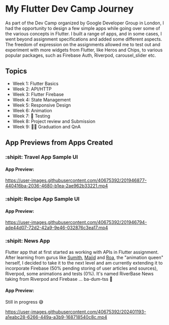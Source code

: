 # My Flutter Dev Camp Journey
As part of the Dev Camp organized by Google Developer Group in London, I had the opportunity to design a few simple apps while going over some of the various concepts in Flutter. I built a range of apps, and in some cases, I went beyond assignment specifications and added some different aspects. The freedom of expression on the assignments allowed me to test out and experiment with more widgets from Flutter, like Heros and Chips, to various popular packages, such as Firebase Auth, Riverpod, carousel_slider etc.

## Topics
* Week 1: Flutter Basics
* Week 2: API/HTTP
* Week 3: Flutter Firebase
* Week 4: State Management
* Week 5: Responsive Design
* Week 6: Animation
* Week 7: :test_tube: Testing
* Week 8: Project review and Submission
* Week 9: :man_student: Graduation and QnA 

## App Previews from Apps Created
### :shipit: Travel App Sample UI
#### App Preview:


https://user-images.githubusercontent.com/40675392/201946877-440416ba-2036-4680-b1ea-2ae962b33221.mp4



### :shipit: Recipe App Sample UI
#### App Preview:


https://user-images.githubusercontent.com/40675392/201946794-ade44d07-72d2-42a9-9e46-032876c3ea17.mp4



### :shipit: News App
Flutter app that at first started as working with APIs in Flutter assignment. After learning from gurus like [Sumith](https://twitter.com/sumithpdd?s=20&t=r5lM8dd8DlT6MdVNRd7J9Q), [Majid](https://twitter.com/mhadaily?s=20&t=r5lM8dd8DlT6MdVNRd7J9Q) and [Roa](https://twitter.com/roaakdm?s=20&t=r5lM8dd8DlT6MdVNRd7J9Q), the "animation queen" herself, I decided to take it to the next level and am currently extending it to incorporate Firebase (50% pending storing of user articles and sources), Riverpod, some animations and tests (0%). It's named RiverBase News taking from Riverpod and Firebase ... ba-dum-tss 🥁

#### App Preview:
Still in progress 😅

https://user-images.githubusercontent.com/40675392/202401193-a1eabc28-6266-449a-a3b9-168718540c8c.mp4



